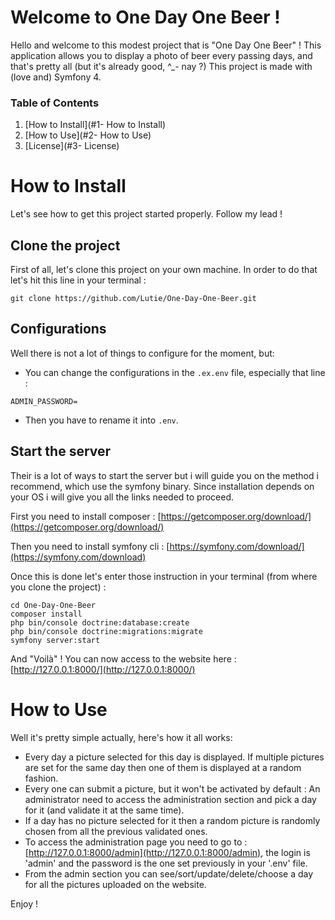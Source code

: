 # Welcome to One Day One Beer !

Hello and welcome to this modest project that is "One Day One Beer" !
This application allows you to display a photo of beer every passing days, and that's pretty all (but it's already good, ^_- nay ?)
This project is made with (love and) Symfony 4.

### Table of Contents
1. [How to Install](#1- How to Install)
2. [How to Use](#2- How to Use)
3. [License](#3- License)

# How to Install

Let's see how to get this project started properly. Follow my lead !

## Clone the project

First of all, let's clone this project on your own machine. In order to do that let's hit this line in your terminal :
```console
git clone https://github.com/Lutie/One-Day-One-Beer.git
```

## Configurations

Well there is not a lot of things to configure for the moment, but:

* You can change the configurations in the `.ex.env` file, especially that line :
```
ADMIN_PASSWORD=
```
* Then you have to rename it into `.env`.

## Start the server

Their is a lot of ways to start the server but i will guide you on the method i recommend, which use the symfony binary.
Since installation depends on your OS i will give you all the links needed to proceed.

First you need to install composer : [https://getcomposer.org/download/](https://getcomposer.org/download/)

Then you need to install symfony cli : [https://symfony.com/download/](https://symfony.com/download)

Once this is done let's enter those instruction in your terminal (from where you clone the project) :
```console
cd One-Day-One-Beer
composer install
php bin/console doctrine:database:create
php bin/console doctrine:migrations:migrate
symfony server:start
```
And "Voilà" ! You can now access to the website here : [http://127.0.0.1:8000/](http://127.0.0.1:8000/)

# How to Use

Well it's pretty simple actually, here's how it all works:
* Every day a picture selected for this day is displayed. If multiple pictures are set for the same day then one of them is displayed at a random fashion.
* Every one can submit a picture, but it won't be activated by default : An administrator need to access the administration section and pick a day for it (and validate it at the same time).
* If a day has no picture selected for it then a random picture is randomly chosen from all the previous validated ones.
* To access the administration page you need to go to : [http://127.0.0.1:8000/admin](http://127.0.0.1:8000/admin), the login is 'admin' and the password is the one set previously in your '.env' file.
* From the admin section you can see/sort/update/delete/choose a day for all the pictures uploaded on the website.

Enjoy !
